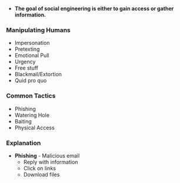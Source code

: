 
- **The goal of social engineering is either to gain access or gather information.**

### Manipulating Humans

- Impersonation
- Pretexting
- Emotional Pull
- Urgency
- Free stuff
- Blackmail/Extortion
- Quid pro quo

### Common Tactics

- Phishing
- Watering Hole
- Baiting
- Physical Access

### Explanation 

- __Phishing__ - Malicious email
	- Reply with information
	- Click on links
	- Download files
